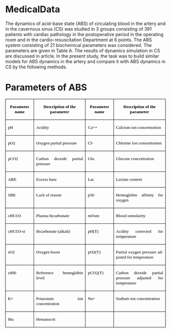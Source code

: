 # MedicalData
The dynamics of acid-base state (ABS) of circulating blood in the artery and in the cavernous sinus (CS) was studied in 3 groups consisting of 391 patients with cardiac pathology in the postoperative period in the operating room and in the cardio-resuscitation Department at 6 points. The ABS system consisting of 21 biochemical parameters was considered. The parameters are given in Table A. The results of dynamics simulation in CS are discussed in article. In the present study, the task was to build similar models for ABS dynamics in the artery and compare it with ABS dynamics in CS by the following methods.
# Parameters of ABS
<table class=MsoNormalTable border=1 cellspacing=0 cellpadding=0
 style='border-collapse:collapse;border:none'>
 <tr>
  <td width=86 valign=top style='width:64.65pt;border:solid windowtext 1.0pt;
  padding:0cm 5.4pt 0cm 5.4pt'>
  <p class=Default align=center style='text-align:center'><b><span lang=EN-US
  style='font-size:10.0pt;font-family:"Times New Roman",serif;color:windowtext'>Parameter
  name</span></b></p>
  </td>
  <td width=225 valign=top style='width:168.95pt;border:solid windowtext 1.0pt;
  border-left:none;padding:0cm 5.4pt 0cm 5.4pt'>
  <p class=Default align=center style='text-align:center'><b><span lang=EN-US
  style='font-size:10.0pt;font-family:"Times New Roman",serif;color:windowtext'>Description
  of the parameter</span></b></p>
  </td>
  <td width=85 valign=top style='width:63.85pt;border:solid windowtext 1.0pt;
  border-left:none;padding:0cm 5.4pt 0cm 5.4pt'>
  <p class=Default align=center style='text-align:center'><b><span lang=EN-US
  style='font-size:10.0pt;font-family:"Times New Roman",serif;color:windowtext'>Parameter
  name</span></b></p>
  </td>
  <td width=226 valign=top style='width:169.8pt;border:solid windowtext 1.0pt;
  border-left:none;padding:0cm 5.4pt 0cm 5.4pt'>
  <p class=Default align=center style='text-align:center'><b><span lang=EN-US
  style='font-size:10.0pt;font-family:"Times New Roman",serif;color:windowtext'>Description
  of the parameter</span></b></p>
  </td>
 </tr>
 <tr>
  <td width=86 valign=top style='width:64.65pt;border:solid windowtext 1.0pt;
  border-top:none;padding:0cm 5.4pt 0cm 5.4pt'>
  <p class=Default style='text-align:justify;text-justify:inter-ideograph'><span
  lang=RU style='font-size:10.0pt;font-family:"Times New Roman",serif;
  color:windowtext'>рН</span></p>
  </td>
  <td width=225 valign=top style='width:168.95pt;border-top:none;border-left:
  none;border-bottom:solid windowtext 1.0pt;border-right:solid windowtext 1.0pt;
  padding:0cm 5.4pt 0cm 5.4pt'>
  <p class=Default><span lang=EN-US style='font-size:10.0pt;font-family:"Times New Roman",serif;
  color:windowtext'>Acidity</span></p>
  </td>
  <td width=85 valign=top style='width:63.85pt;border-top:none;border-left:
  none;border-bottom:solid windowtext 1.0pt;border-right:solid windowtext 1.0pt;
  padding:0cm 5.4pt 0cm 5.4pt'>
  <p class=Default style='text-align:justify;text-justify:inter-ideograph'><span
  lang=EN-US style='font-size:10.0pt;font-family:"Times New Roman",serif;
  color:windowtext'>Ca++</span></p>
  </td>
  <td width=226 valign=top style='width:169.8pt;border-top:none;border-left:
  none;border-bottom:solid windowtext 1.0pt;border-right:solid windowtext 1.0pt;
  padding:0cm 5.4pt 0cm 5.4pt'>
  <p class=Default style='text-align:justify;text-justify:inter-ideograph'><span
  lang=EN-US style='font-size:10.0pt;font-family:"Times New Roman",serif;
  color:windowtext'>Calcium ion concentration</span></p>
  </td>
 </tr>
 <tr>
  <td width=86 valign=top style='width:64.65pt;border:solid windowtext 1.0pt;
  border-top:none;padding:0cm 5.4pt 0cm 5.4pt'>
  <p class=Default style='text-align:justify;text-justify:inter-ideograph'><span
  lang=RU style='font-size:10.0pt;font-family:"Times New Roman",serif;
  color:windowtext'>рО2</span></p>
  </td>
  <td width=225 valign=top style='width:168.95pt;border-top:none;border-left:
  none;border-bottom:solid windowtext 1.0pt;border-right:solid windowtext 1.0pt;
  padding:0cm 5.4pt 0cm 5.4pt'>
  <p class=Default style='text-align:justify;text-justify:inter-ideograph'><span
  lang=EN-US style='font-size:10.0pt;font-family:"Times New Roman",serif;
  color:windowtext'>Oxygen partial pressure</span></p>
  </td>
  <td width=85 valign=top style='width:63.85pt;border-top:none;border-left:
  none;border-bottom:solid windowtext 1.0pt;border-right:solid windowtext 1.0pt;
  padding:0cm 5.4pt 0cm 5.4pt'>
  <p class=Default style='text-align:justify;text-justify:inter-ideograph'><span
  lang=EN-US style='font-size:10.0pt;font-family:"Times New Roman",serif;
  color:windowtext'>Cl-</span></p>
  </td>
  <td width=226 valign=top style='width:169.8pt;border-top:none;border-left:
  none;border-bottom:solid windowtext 1.0pt;border-right:solid windowtext 1.0pt;
  padding:0cm 5.4pt 0cm 5.4pt'>
  <p class=Default style='text-align:justify;text-justify:inter-ideograph'><span
  lang=EN-US style='font-size:10.0pt;font-family:"Times New Roman",serif;
  color:windowtext'>Chlorine Ion concentration</span></p>
  </td>
 </tr>
 <tr>
  <td width=86 valign=top style='width:64.65pt;border:solid windowtext 1.0pt;
  border-top:none;padding:0cm 5.4pt 0cm 5.4pt'>
  <p class=Default style='text-align:justify;text-justify:inter-ideograph'><span
  lang=RU style='font-size:10.0pt;font-family:"Times New Roman",serif;
  color:windowtext'>рСО2</span></p>
  </td>
  <td width=225 valign=top style='width:168.95pt;border-top:none;border-left:
  none;border-bottom:solid windowtext 1.0pt;border-right:solid windowtext 1.0pt;
  padding:0cm 5.4pt 0cm 5.4pt'>
  <p class=Default style='text-align:justify;text-justify:inter-ideograph'><span
  lang=EN-US style='font-size:10.0pt;font-family:"Times New Roman",serif;
  color:windowtext'>Carbon dioxide partial pressure</span></p>
  </td>
  <td width=85 valign=top style='width:63.85pt;border-top:none;border-left:
  none;border-bottom:solid windowtext 1.0pt;border-right:solid windowtext 1.0pt;
  padding:0cm 5.4pt 0cm 5.4pt'>
  <p class=Default style='text-align:justify;text-justify:inter-ideograph'><span
  lang=EN-US style='font-size:10.0pt;font-family:"Times New Roman",serif;
  color:windowtext'>Glu</span></p>
  </td>
  <td width=226 valign=top style='width:169.8pt;border-top:none;border-left:
  none;border-bottom:solid windowtext 1.0pt;border-right:solid windowtext 1.0pt;
  padding:0cm 5.4pt 0cm 5.4pt'>
  <p class=Default style='text-align:justify;text-justify:inter-ideograph'><span
  lang=EN-US style='font-size:10.0pt;font-family:"Times New Roman",serif;
  color:windowtext'>Glucose concentration</span></p>
  </td>
 </tr>
 <tr>
  <td width=86 valign=top style='width:64.65pt;border:solid windowtext 1.0pt;
  border-top:none;padding:0cm 5.4pt 0cm 5.4pt'>
  <p class=Default style='text-align:justify;text-justify:inter-ideograph'><span
  lang=RU style='font-size:10.0pt;font-family:"Times New Roman",serif;
  color:windowtext'>АВЕ</span></p>
  </td>
  <td width=225 valign=top style='width:168.95pt;border-top:none;border-left:
  none;border-bottom:solid windowtext 1.0pt;border-right:solid windowtext 1.0pt;
  padding:0cm 5.4pt 0cm 5.4pt'>
  <p class=Default style='text-align:justify;text-justify:inter-ideograph'><span
  lang=EN-US style='font-size:10.0pt;font-family:"Times New Roman",serif;
  color:windowtext'>Excess base</span></p>
  </td>
  <td width=85 valign=top style='width:63.85pt;border-top:none;border-left:
  none;border-bottom:solid windowtext 1.0pt;border-right:solid windowtext 1.0pt;
  padding:0cm 5.4pt 0cm 5.4pt'>
  <p class=Default style='text-align:justify;text-justify:inter-ideograph'><span
  lang=EN-US style='font-size:10.0pt;font-family:"Times New Roman",serif;
  color:windowtext'>Lac</span></p>
  </td>
  <td width=226 valign=top style='width:169.8pt;border-top:none;border-left:
  none;border-bottom:solid windowtext 1.0pt;border-right:solid windowtext 1.0pt;
  padding:0cm 5.4pt 0cm 5.4pt'>
  <p class=Default style='text-align:justify;text-justify:inter-ideograph'><span
  lang=EN-US style='font-size:10.0pt;font-family:"Times New Roman",serif;
  color:windowtext'>Lactate content</span></p>
  </td>
 </tr>
 <tr>
  <td width=86 valign=top style='width:64.65pt;border:solid windowtext 1.0pt;
  border-top:none;padding:0cm 5.4pt 0cm 5.4pt'>
  <p class=Default style='text-align:justify;text-justify:inter-ideograph'><span
  lang=EN-US style='font-size:10.0pt;font-family:"Times New Roman",serif;
  color:windowtext'>SBE</span></p>
  </td>
  <td width=225 valign=top style='width:168.95pt;border-top:none;border-left:
  none;border-bottom:solid windowtext 1.0pt;border-right:solid windowtext 1.0pt;
  padding:0cm 5.4pt 0cm 5.4pt'>
  <p class=Default style='text-align:justify;text-justify:inter-ideograph'><span
  lang=EN-US style='font-size:10.0pt;font-family:"Times New Roman",serif;
  color:windowtext'>Lack of reason</span></p>
  </td>
  <td width=85 valign=top style='width:63.85pt;border-top:none;border-left:
  none;border-bottom:solid windowtext 1.0pt;border-right:solid windowtext 1.0pt;
  padding:0cm 5.4pt 0cm 5.4pt'>
  <p class=Default style='text-align:justify;text-justify:inter-ideograph'><span
  lang=EN-US style='font-size:10.0pt;font-family:"Times New Roman",serif;
  color:windowtext'>p50</span></p>
  </td>
  <td width=226 valign=top style='width:169.8pt;border-top:none;border-left:
  none;border-bottom:solid windowtext 1.0pt;border-right:solid windowtext 1.0pt;
  padding:0cm 5.4pt 0cm 5.4pt'>
  <p class=Default style='text-align:justify;text-justify:inter-ideograph'><span
  lang=EN-US style='font-size:10.0pt;font-family:"Times New Roman",serif;
  color:windowtext'>Hemoglobin affinity for oxygen</span></p>
  </td>
 </tr>
 <tr>
  <td width=86 valign=top style='width:64.65pt;border:solid windowtext 1.0pt;
  border-top:none;padding:0cm 5.4pt 0cm 5.4pt'>
  <p class=Default style='text-align:justify;text-justify:inter-ideograph'><span
  lang=EN-US style='font-size:10.0pt;font-family:"Times New Roman",serif;
  color:windowtext'>cHCO</span><span lang=RU style='font-size:10.0pt;
  font-family:"Times New Roman",serif;color:windowtext'>3</span></p>
  </td>
  <td width=225 valign=top style='width:168.95pt;border-top:none;border-left:
  none;border-bottom:solid windowtext 1.0pt;border-right:solid windowtext 1.0pt;
  padding:0cm 5.4pt 0cm 5.4pt'>
  <p class=Default style='text-align:justify;text-justify:inter-ideograph'><span
  lang=EN-US style='font-size:10.0pt;font-family:"Times New Roman",serif;
  color:windowtext'>Plasma bicarbonate</span></p>
  </td>
  <td width=85 valign=top style='width:63.85pt;border-top:none;border-left:
  none;border-bottom:solid windowtext 1.0pt;border-right:solid windowtext 1.0pt;
  padding:0cm 5.4pt 0cm 5.4pt'>
  <p class=Default style='text-align:justify;text-justify:inter-ideograph'><span
  lang=EN-US style='font-size:10.0pt;font-family:"Times New Roman",serif;
  color:windowtext'>mOsm</span></p>
  </td>
  <td width=226 valign=top style='width:169.8pt;border-top:none;border-left:
  none;border-bottom:solid windowtext 1.0pt;border-right:solid windowtext 1.0pt;
  padding:0cm 5.4pt 0cm 5.4pt'>
  <p class=Default style='text-align:justify;text-justify:inter-ideograph'><span
  lang=EN-US style='font-size:10.0pt;font-family:"Times New Roman",serif;
  color:windowtext'>Blood osmolarity</span></p>
  </td>
 </tr>
 <tr>
  <td width=86 valign=top style='width:64.65pt;border:solid windowtext 1.0pt;
  border-top:none;padding:0cm 5.4pt 0cm 5.4pt'>
  <p class=Default style='text-align:justify;text-justify:inter-ideograph'><span
  lang=EN-US style='font-size:10.0pt;font-family:"Times New Roman",serif;
  color:windowtext'>cHCO3-st</span></p>
  </td>
  <td width=225 valign=top style='width:168.95pt;border-top:none;border-left:
  none;border-bottom:solid windowtext 1.0pt;border-right:solid windowtext 1.0pt;
  padding:0cm 5.4pt 0cm 5.4pt'>
  <p class=Default style='text-align:justify;text-justify:inter-ideograph'><span
  lang=EN-US style='font-size:10.0pt;font-family:"Times New Roman",serif;
  color:windowtext'>Bicarbonate (alkali)</span></p>
  </td>
  <td width=85 valign=top style='width:63.85pt;border-top:none;border-left:
  none;border-bottom:solid windowtext 1.0pt;border-right:solid windowtext 1.0pt;
  padding:0cm 5.4pt 0cm 5.4pt'>
  <p class=Default style='text-align:justify;text-justify:inter-ideograph'><span
  lang=EN-US style='font-size:10.0pt;font-family:"Times New Roman",serif;
  color:windowtext'>pH(T)</span></p>
  </td>
  <td width=226 valign=top style='width:169.8pt;border-top:none;border-left:
  none;border-bottom:solid windowtext 1.0pt;border-right:solid windowtext 1.0pt;
  padding:0cm 5.4pt 0cm 5.4pt'>
  <p class=Default style='text-align:justify;text-justify:inter-ideograph'><span
  lang=EN-US style='font-size:10.0pt;font-family:"Times New Roman",serif;
  color:windowtext'>Acidity corrected for temperature</span></p>
  </td>
 </tr>
 <tr>
  <td width=86 valign=top style='width:64.65pt;border:solid windowtext 1.0pt;
  border-top:none;padding:0cm 5.4pt 0cm 5.4pt'>
  <p class=Default style='text-align:justify;text-justify:inter-ideograph'><span
  lang=EN-US style='font-size:10.0pt;font-family:"Times New Roman",serif;
  color:windowtext'>sO2</span></p>
  </td>
  <td width=225 valign=top style='width:168.95pt;border-top:none;border-left:
  none;border-bottom:solid windowtext 1.0pt;border-right:solid windowtext 1.0pt;
  padding:0cm 5.4pt 0cm 5.4pt'>
  <p class=Default style='text-align:justify;text-justify:inter-ideograph'><span
  lang=EN-US style='font-size:10.0pt;font-family:"Times New Roman",serif;
  color:windowtext'>Oxygen boost</span></p>
  </td>
  <td width=85 valign=top style='width:63.85pt;border-top:none;border-left:
  none;border-bottom:solid windowtext 1.0pt;border-right:solid windowtext 1.0pt;
  padding:0cm 5.4pt 0cm 5.4pt'>
  <p class=Default style='text-align:justify;text-justify:inter-ideograph'><span
  lang=EN-US style='font-size:10.0pt;font-family:"Times New Roman",serif;
  color:windowtext'>pO2(T)</span></p>
  </td>
  <td width=226 valign=top style='width:169.8pt;border-top:none;border-left:
  none;border-bottom:solid windowtext 1.0pt;border-right:solid windowtext 1.0pt;
  padding:0cm 5.4pt 0cm 5.4pt'>
  <p class=Default style='text-align:justify;text-justify:inter-ideograph'><span
  lang=EN-US style='font-size:10.0pt;font-family:"Times New Roman",serif;
  color:windowtext'>Partial oxygen pressure adjusted for temperature</span></p>
  </td>
 </tr>
 <tr style='height:25.5pt'>
  <td width=86 valign=top style='width:64.65pt;border:solid windowtext 1.0pt;
  border-top:none;padding:0cm 5.4pt 0cm 5.4pt;height:25.5pt'>
  <p class=Default style='text-align:justify;text-justify:inter-ideograph'><span
  lang=EN-US style='font-size:10.0pt;font-family:"Times New Roman",serif;
  color:windowtext'>ctHb</span></p>
  </td>
  <td width=225 valign=top style='width:168.95pt;border-top:none;border-left:
  none;border-bottom:solid windowtext 1.0pt;border-right:solid windowtext 1.0pt;
  padding:0cm 5.4pt 0cm 5.4pt;height:25.5pt'>
  <p class=Default style='text-align:justify;text-justify:inter-ideograph'><span
  lang=EN-US style='font-size:10.0pt;font-family:"Times New Roman",serif;
  color:windowtext'>Reference hemoglobin level</span></p>
  </td>
  <td width=85 valign=top style='width:63.85pt;border-top:none;border-left:
  none;border-bottom:solid windowtext 1.0pt;border-right:solid windowtext 1.0pt;
  padding:0cm 5.4pt 0cm 5.4pt;height:25.5pt'>
  <p class=Default style='text-align:justify;text-justify:inter-ideograph'><span
  lang=EN-US style='font-size:10.0pt;font-family:"Times New Roman",serif;
  color:windowtext'>pCO2(T)</span></p>
  </td>
  <td width=226 valign=top style='width:169.8pt;border-top:none;border-left:
  none;border-bottom:solid windowtext 1.0pt;border-right:solid windowtext 1.0pt;
  padding:0cm 5.4pt 0cm 5.4pt;height:25.5pt'>
  <p class=Default style='text-align:justify;text-justify:inter-ideograph'><span
  lang=EN-US style='font-size:10.0pt;font-family:"Times New Roman",serif;
  color:windowtext'>Carbon dioxide partial pressure adjusted for temperature</span></p>
  </td>
 </tr>
 <tr>
  <td width=86 valign=top style='width:64.65pt;border:solid windowtext 1.0pt;
  border-top:none;padding:0cm 5.4pt 0cm 5.4pt'>
  <p class=Default style='text-align:justify;text-justify:inter-ideograph'><span
  lang=EN-US style='font-size:10.0pt;font-family:"Times New Roman",serif;
  color:windowtext'>K+</span></p>
  </td>
  <td width=225 valign=top style='width:168.95pt;border-top:none;border-left:
  none;border-bottom:solid windowtext 1.0pt;border-right:solid windowtext 1.0pt;
  padding:0cm 5.4pt 0cm 5.4pt'>
  <p class=Default style='text-align:justify;text-justify:inter-ideograph'><span
  lang=EN-US style='font-size:10.0pt;font-family:"Times New Roman",serif;
  color:windowtext'>Potassium ion concentration</span></p>
  </td>
  <td width=85 valign=top style='width:63.85pt;border-top:none;border-left:
  none;border-bottom:solid windowtext 1.0pt;border-right:solid windowtext 1.0pt;
  padding:0cm 5.4pt 0cm 5.4pt'>
  <p class=Default style='text-align:justify;text-justify:inter-ideograph'><span
  lang=EN-US style='font-size:10.0pt;font-family:"Times New Roman",serif;
  color:windowtext'>Na+</span></p>
  </td>
  <td width=226 valign=top style='width:169.8pt;border-top:none;border-left:
  none;border-bottom:solid windowtext 1.0pt;border-right:solid windowtext 1.0pt;
  padding:0cm 5.4pt 0cm 5.4pt'>
  <p class=Default style='text-align:justify;text-justify:inter-ideograph'><span
  lang=EN-US style='font-size:10.0pt;font-family:"Times New Roman",serif;
  color:windowtext'>Sodium ion concentration</span></p>
  </td>
 </tr>
 <tr>
  <td width=86 valign=top style='width:64.65pt;border:solid windowtext 1.0pt;
  border-top:none;padding:0cm 5.4pt 0cm 5.4pt'>
  <p class=Default style='text-align:justify;text-justify:inter-ideograph'><span
  lang=EN-US style='font-size:10.0pt;font-family:"Times New Roman",serif;
  color:windowtext'>Htc</span></p>
  </td>
  <td width=225 valign=top style='width:168.95pt;border-top:none;border-left:
  none;border-bottom:solid windowtext 1.0pt;border-right:solid windowtext 1.0pt;
  padding:0cm 5.4pt 0cm 5.4pt'>
  <p class=Default style='text-align:justify;text-justify:inter-ideograph'><span
  lang=EN-US style='font-size:10.0pt;font-family:"Times New Roman",serif;
  color:windowtext'>Hematocrit</span></p>
  </td>
  <td width=85 valign=top style='width:63.85pt;border-top:none;border-left:
  none;border-bottom:solid windowtext 1.0pt;border-right:solid windowtext 1.0pt;
  padding:0cm 5.4pt 0cm 5.4pt'>
  <p class=Default style='text-align:justify;text-justify:inter-ideograph'><span
  lang=EN-US style='font-size:10.0pt;font-family:"Times New Roman",serif;
  color:windowtext'>&nbsp;</span></p>
  </td>
  <td width=226 valign=top style='width:169.8pt;border-top:none;border-left:
  none;border-bottom:solid windowtext 1.0pt;border-right:solid windowtext 1.0pt;
  padding:0cm 5.4pt 0cm 5.4pt'>
  <p class=Default style='text-align:justify;text-justify:inter-ideograph'><span
  lang=EN-US style='font-size:10.0pt;font-family:"Times New Roman",serif;
  color:windowtext'>&nbsp;</span></p>
  </td>
 </tr>
</table>	
